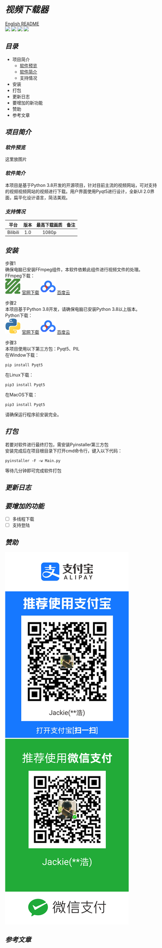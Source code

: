 
# *视频下载器*
[English README]()  
![](https://img.shields.io/github/release/JackieCooo/VideoDownloader?style=flat-square)
![](https://img.shields.io/github/last-commit/JackieCooo/VideoDownloader?style=flat-square)
![](https://img.shields.io/static/v1?label=Pyqt5&message=v5.14.2&color=blue?style=flat-square)
![](https://img.shields.io/github/license/JackieCooo/VideoDownloader?style=flat-square&color=yellow)

## *目录*
- 项目简介
    - [软件预览](#软件预览)
    - [软件简介](#软件简介)
    - 支持情况
- 安装
- 打包
- 更新日志
- 要增加的新功能
- 赞助
- 参考文章

## *项目简介*

### *软件预览*
这里放图片  

### *软件简介*
本项目是基于Python 3.8开发的开源项目，针对目前主流的视频网站，可对支持的视频视频网站的视频进行下载。用户界面使用Pyqt5进行设计，全新UI 2.0界面，扁平化设计语言，简洁美观。

### *支持情况*
|平台|版本|最高下载画质|备注|
|:----:|:----:|:----:|:----:|
|Bilibili|1.0|1080p||


## *安装*
步骤1  
确保电脑已安装FFmpeg组件，本软件依赖此组件进行视频文件的处理。  
FFmpeg下载：  
![](./README%20icons/ffmepg_logo.png) [官网下载](http://ffmpeg.org/download.html)
![](./README%20icons/baiducloud_logo.png) [百度云]()

步骤2  
本项目基于Python 3.8开发，请确保电脑已安装Python 3.8以上版本。  
Python下载：  
![](./README%20icons/python_logo.png) [官网下载](https://www.python.org/downloads/)
![](./README%20icons/baiducloud_logo.png) [百度云]()  

步骤3  
本项目使用以下第三方包：Pyqt5、PIL  
在Window下载：  
```commandline
pip install Pyqt5
```
在Linux下载：  
```commandline
pip3 install Pyqt5
```
在MacOS下载：  
```commandline
pip3 install Pyqt5
```
请确保运行程序前安装完全。  

## *打包*
若要对软件进行最终打包，需安装Pyinstaller第三方包  
安装完成后在项目根目录下打开cmd命令行，键入以下代码：  
```commandline
pyinstaller -F -w Main.py
```
等待几分钟即可完成软件打包  

## *更新日志*

## *要增加的功能*
- [ ] 多线程下载
- [ ] 支持登陆

## *赞助*
![支付宝](./icons/Alipay.png)
![微信](./icons/wechat_pay.png)

## *参考文章*
